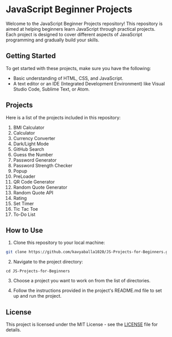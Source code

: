 # JavaScript Beginner Projects

Welcome to the JavaScript Beginner Projects repository! This repository is aimed at helping beginners learn JavaScript through practical projects. Each project is designed to cover different aspects of JavaScript programming and gradually build your skills.
## Getting Started

To get started with these projects, make sure you have the following:

- Basic understanding of HTML, CSS, and JavaScript.
- A text editor or an IDE (Integrated Development Environment) like Visual Studio Code, Sublime Text, or Atom.


## Projects

Here is a list of the projects included in this repository:

1. BMI Calculator
2. Calculator
3. Currency Converter
4. Dark/Light Mode
5. GitHub Search
6. Guess the Number
7. Password Generator
8. Password Strength Checker
9. Popup
10. PreLoader
11. QR Code Generator
12. Random Quote Generator
13. Random Quote API
14. Rating
15. Set Timer
16. Tic Tac Toe
17. To-Do List

## How to Use
1. Clone this repository to your local machine:

```bash
git clone https://github.com/kavyaballa1020/JS-Projects-for-Beginners.git
```

2. Navigate to the project directory:

```
cd JS-Projects-for-Beginners
```

3. Choose a project you want to work on from the list of directories.

4. Follow the instructions provided in the project's README.md file to set up and run the project.


## License

This project is licensed under the MIT License - see the [LICENSE](LICENSE) file for details.



